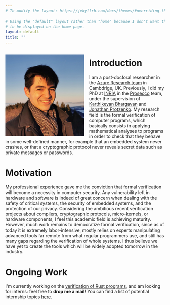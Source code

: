 ```yaml
---
# To modify the layout: https://jekyllrb.com/docs/themes/#overriding-theme-defaults

# Using the "default" layout rather than "home" because I don't want the blog posts
# to be displayed on the home page.
layout: default
title: ""
---
```


<img src="profile_picture.jpg"
     alt="Profile picture"
     width="250"
     style="float: left; margin-top: 15px; margin-right: 15px; margin-bottom: 0px" />

# Introduction

I am a post-doctoral researcher in the [Azure Research
team](https://www.microsoft.com/en-us/research/group/azure-research/)
in Cambdrige, UK.
Previously, I did my PhD at [INRIA](https://www.inria.fr/fr/centre-inria-de-paris) in
the [Prosecco](https://prosecco.gforge.inria.fr/) team, under the supervision of
[Karthikeyan Bhargavan](https://prosecco.gforge.inria.fr/personal/karthik/) and [Jonathan
Protzenko](https://jonathan.protzenko.fr/). My research field is the formal verification
of computer programs, which basically consists in applying mathematical analyses to
programs in order to check that they behave in some well-defined manner, for example that
an embedded system never crashes, or that a cryptographic protocol never reveals secret
data such as private messages or passwords.

# Motivation

My professional experience gave me the conviction that formal verification will become a
necessity in computer security. Any vulnerability left in hardware and software is indeed
of great concern when dealing with the safety of critical systems, the security of
embedded systems, and the protection of our privacy. Considering the ambitious recent
verification projects about compilers, cryptographic protocols, micro-kernels, or hardware
components, I feel this academic field is achieving maturity. However, much work remains
to democratize formal verification, since as of today it is extremely labor-intensive,
mostly relies on experts manipulating advanced tools far remote from what regular
programmers use, and still has many gaps regarding the verification of whole systems. I
thus believe we have yet to create the tools which will be widely adopted tomorrow in the
industry.

# Ongoing Work

I'm currently working on the [verification of Rust programs](1-projects.html#Aeneas), and
am looking for interns: feel free to **drop me a mail**! You can find a list of potential
internship topics [here](/assets/documents/rust-internship-proposals.pdf).
